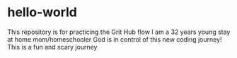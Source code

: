 # hello-world
This repository is for practicing the Grit Hub flow
I am a 32 years young stay at home mom/homeschooler
God is in control of this new coding journey!
This is a fun and scary journey

